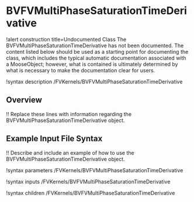 # BVFVMultiPhaseSaturationTimeDerivative

!alert construction title=Undocumented Class
The BVFVMultiPhaseSaturationTimeDerivative has not been documented. The content listed below should be used as a starting point for
documenting the class, which includes the typical automatic documentation associated with a
MooseObject; however, what is contained is ultimately determined by what is necessary to make the
documentation clear for users.

!syntax description /FVKernels/BVFVMultiPhaseSaturationTimeDerivative

## Overview

!! Replace these lines with information regarding the BVFVMultiPhaseSaturationTimeDerivative object.

## Example Input File Syntax

!! Describe and include an example of how to use the BVFVMultiPhaseSaturationTimeDerivative object.

!syntax parameters /FVKernels/BVFVMultiPhaseSaturationTimeDerivative

!syntax inputs /FVKernels/BVFVMultiPhaseSaturationTimeDerivative

!syntax children /FVKernels/BVFVMultiPhaseSaturationTimeDerivative
